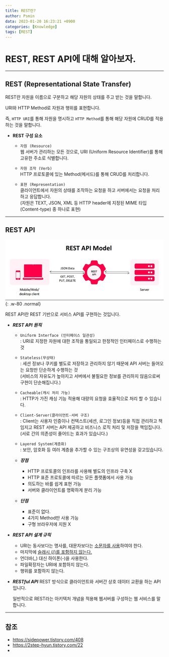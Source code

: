 ```yaml
---
title: REST란?
author: Psmin
data: 2023-01-20 16:23:21 +0900
categories: [Knowledge]
tags: [REST]
---
```


# REST, REST API에 대해 알아보자.

---

## REST (Representational State Transfer)

REST란 자원을 이름으로 구분하고 해당 자원의 상태를 주고 받는 것을 말합니다.

URI와 HTTP Method로 자원과 행위를 표현합니다.

즉, `HTTP URI`를 통해 자원을 명시하고 `HTTP Method`를 통해 해당 자원에 CRUD를 적용하는 것을 말합니다.

- **REST 구성 요소**

  - `자원 (Resource)`  
    웹 서버가 관리하는 모든 것으로, URI (Uniform Resource Identifier)를 통해 고유한 주소로 식별합니다.

  - `자원 조작 (Verb)`  
    HTTP 프로토콜에 있는 Method(메서드)를 통해 CRUD를 처리합니다.

  - `표현 (Representation)`  
    클라이언트에서 자원의 상태를 조작하는 요청을 하고 서버에서는 요청을 처리하고 응답합니다.  
    (자원은 TEXT, JSON, XML 등 HTTP header에 지정된 MIME 타입(Content-type) 중 하나로 표현)

---

## REST API

![rest-api-model](/assets/img/rest-api-model.png){: .w-80 .normal}

REST API란 REST 기반으로 서비스 API를 구현하는 것입니다.

- **_REST API 원칙_**

  - `Uniform Interface (인터페이스 일관성)`  
    : URI로 지정한 자원에 대한 조작을 통일되고 한정적인 인터페이스로 수행하는 것

  - `Stateless(무상태)`  
    : 세션 정보나 쿠키를 별도로 저장하고 관리하지 않기 때문에 API 서버는 들어오는 요청만 단순하게 수행하는 것  
    (서비스의 자유도가 높아지고 서버에서 불필요한 정보를 관리하지 않음으로써 구현이 단순해집니다.)

  - `Cacheable(캐시 처리 가능)`  
    : HTTP가 가진 캐싱 기능 적용해 대량의 요청을 효율적으로 처리 할 수 있습니다.

  - `Client-Server(클라이언트-서버 구조)`  
    : Client는 사용자 인증이나 컨텍스트(세션, 로그인 정보)등을 직접 관리하고 책임지고 REST 서버는 API 제공하고 비즈니스 로직 처리 및 저장을 책임집니다.
    (서로 간의 의존성이 줄어드는 효과가 있습니다.)

  - `Layered System(계층화)`  
    : 보안, 암호화 등 여러 계층을 추가할 수 있는 구조상의 유연성을 갖고있습니다.

  - **_장점_**

    - HTTP 프로토콜의 인프라를 사용해 별도의 인프라 구축 X
    - HTTP 표준 프로토콜에 따르는 모든 플랫폼에서 사용 가능
    - 의도하는 바를 쉽게 표현 가능
    - 서버와 클라이언트를 명확하게 분리 가능

  - **_단점_**
    - 표준이 없다.
    - 4가지 Method만 사용 가능
    - 구형 브라우저에 지원 X

- **_REST API 설계 규칙_**

  - URI는 동사보다는 명사를, 대문자보다는 <u>소문자를 사용</u>하여야 한다.
  - 마지막에 <u>슬래시 (/)를 포함하지 않는다.</u>
  - 언더바(\_) 대신 하이폰(-)을 사용한다.
  - 파일확장자는 URI에 포함하지 않는다.
  - 행위를 포함하지 않는다.

- **_RESTful API_**
  REST 방식으로 클라이언트와 서버간 상호 데이터 교환을 하는 API입니다.

  일반적으로 REST라는 아키텍처 개념을 적용해 웹서버를 구성하는 웹 서비스를 말합니다.

---

## 참조

- <https://sidepower.tistory.com/408>
- <https://2step-hyun.tistory.com/22>
-
